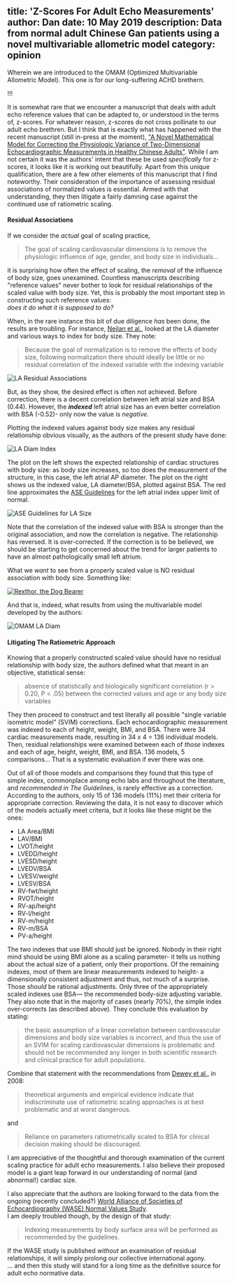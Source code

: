 title: 'Z-Scores For Adult Echo Measurements'
author: Dan
date: 10 May 2019
description: Data from normal adult Chinese Gan patients using a novel multivariable allometric model
category: opinion
---

Wherein we are introduced to the OMAM (Optimized Multivariable 
Allometric Model). This one is for our long-suffering ACHD brethern.

!!!

It is somewhat rare that we encounter a manuscript that deals 
with adult echo reference values that can be adapted to, or understood in the 
terms of, z-scores. For whatever reason, z-scores do not cross pollinate 
to our adult echo brethren. 
But I think that is exactly what has happened with the recent manuscript
(still in-press at the moment), ["A Novel Mathematical Model for Correcting 
the Physiologic Variance of Two-Dimensional Echocardiographic Measurements 
in Healthy Chinese Adults"](/refs/yao-jase-2019). 
While I am not certain it was the authors'
intent that these be used *specifically* for z-scores, it looks like it 
is working out beautifully. 
Apart from this unique qualification, there are a few other elements of this manuscript
that I find noteworthy. Their consideration of the importance
of assessing residual associations of normalized values is essential. 
Armed with that understanding, 
they then litigate a fairly damning case against the continued use of 
ratiometric scaling. 

#### Residual Associations

If we consider the *actual* goal of scaling practice,

> The goal of scaling cardiovascular dimensions is to remove the
physiologic influence of age, gender, and body size in individuals... 

it is surprising how often the effect of scaling, the *removal* of the influence of body size, 
goes unexamined. Countless manuscripts describing 
"reference values" never bother to look for residual relationships of the scaled value 
with body size. Yet, this is probably the most important step in constructing such
reference values:  
 *does it do what it is supposed to do?*  

When, in the rare instance this bit of due diligence *has* been done, the results
are troubling. For instance, [Neilan et al.](https://www.ncbi.nlm.nih.gov/pubmed/18329846), 
looked at the LA diameter and various ways to index for body size. They note:

>Because the goal of normalization is to remove the effects of body size, 
following normalization there should ideally be little or no residual correlation of the
indexed variable with the indexing variable

![LA Residual Associations](/static/img/NeilanResidAssoc.jpg "overcorrection")

But, as they show, the desired effect is often not achieved. Before correction, there is a decent
correlation between left atrial size and BSA (0.44). However, the ***indexed*** left atrial size
has an even better correlation with BSA (-0.52)- only now the value is *negative*.

Plotting the indexed values against body size makes any residual relationship obvious visually, as the authors 
of the present study have done:

![LA Diam Index](/static/img/YaoLASize.jpg "more overcorrection") 

The plot on the left shows the expected relationship of cardiac structures with body size:
as body size increases, so too does the measurement of the structure, in this case,
the left atrial AP diameter. The plot on the right shows us the indexed value, 
LA diameter/BSA, plotted against BSA. The red line approximates the 
[ASE Guidelines](https://www.ncbi.nlm.nih.gov/pubmed/25559473) for the 
left atrial index upper limit of normal.

![ASE Guidelines for LA Size](/static/img/ASEGuidelines_LASize.jpg "LA size")

Note that the correlation of the indexed value with BSA is stronger than the original
association, and now the correlation is negative. The relationship has reversed. 
It is over-corrected. If
 the correction is to be believed, we should be starting to get concerned 
 about the trend for larger patients to have an almost pathologically small left atrium. 

 What we *want* to see from a properly scaled value is NO residual association with body size. 
 Something like:
 
 [![Rexthor, the Dog Bearer](/static/img/linear_regression.png)](https://xkcd.com/1725/)
 
 And that is, indeed, what results from using the multivariable model developed by the authors:
 
![OMAM LA Diam](/static/img/YaoLASize_OMAM.jpg "corrected LA Size") 
 
#### Litigating The Ratiometric Approach

 Knowing that a properly constructed scaled value should have no residual
 relationship with body size, the authors defined what that meant in an 
  objective, statistical sense: 
 
> absence of statistically and biologically significant correlation (r > 0.20, P < .05)
between the corrected values and age or any body size variables
 
 They then proceed to construct and test literally all possible "single variable
 isometric model" (SVIM) corrections. Each echocardiographic measurement 
 was indexed to each of height, weight,
 BMI, and BSA. There were 34 cardiac measurements made, resulting in 
 34 x 4 = 136 individual models. 
 Then, residual relationships were examined between each of *those* indexes
 and each of age, height, weight, BMI, and BSA. 136 models, 5 comparisons... 
 That is a systematic evaluation if ever there was one.
 
 Out of all of those models and comparisons they found that this type of simple index,
 commonplace among echo labs and throughout the literature, and *recommended in The Guidelines*, 
 is rarely effective as a correction. According to the authors, only 15 of 136 models 
 (11%) met their criteria for appropriate correction. Reviewing the data, it is not easy
 to discover which of the models actually meet criteria, but it looks like these might be the ones:
  
  * LA Area/BMI
  * LAV/BMI
  * LVOT/height 
  * LVEDD/height
  * LVESD/height
  * LVEDV/BSA
  * LVESV/weight
  * LVESV/BSA
  * RV-fwt/height
  * RVOT/height
  * RV-ap/height
  * RV-l/height
  * RV-m/height
  * RV-m/BSA
  * PV-a/height
 
  The two indexes that use BMI should just be ignored. Nobody in their right mind
  should be using BMI alone as a scaling parameter- it tells us nothing about the 
  actual size of a patient, only their proportions. Of the remaining indexes,
   most of them are linear measurements indexed to height- a dimensionally
   consistent adjustment and thus, not much of a surprise. Those *should* be rational adjustments.
 Only three of the appropriately scaled indexes use BSA&mdash; the recommended body-size adjusting variable.
 They also note that in the majority of cases (nearly 70%), the simple index
 over-corrects (as described above). They conclude this evaluation by stating:
   
 > the basic assumption of a
linear correlation between cardiovascular dimensions and body size
variables is incorrect, and thus the use of an SVIM for scaling cardiovascular
dimensions is problematic and should not be recommended
any longer in both scientific research and clinical practice for adult
populations.
  
  Combine that statement with the recommendations from [Dewey et al.,](https://www.ncbi.nlm.nih.gov/pubmed/18443249) in 2008:
  
  > theoretical arguments and empirical
evidence indicate that indiscriminate use of ratiometric
scaling approaches is at best problematic and at worst
dangerous.

and  

> Reliance on parameters ratiometrically scaled to
BSA for clinical decision making should be discouraged.
  
  
 I am appreciative of the thoughtful and thorough examination of the current scaling practice for adult
 echo measurements. I also believe their proposed model is a giant leap
 forward in our understanding of normal (and abnormal!) cardiac size. 
 
 I also appreciate that the 
 authors are looking forward to the data from the ongoing (recently concluded?) 
 [World Alliance of Societies of Echocardiography (WASE) Normal Values Study](https://www.asefoundation.org/wase/).  
 I am deeply troubled though, by the design of that study:
  
 > Indexing measurements by body surface area will be performed as recommended by the guidelines. 
 
  If the WASE study 
   is published *without* an examination of residual relationships, 
   it will simply prolong our collective international agony.  
   ... and then this study
    will stand for a long time as the definitive source for adult echo normative data.
    
   
 
  
 
 